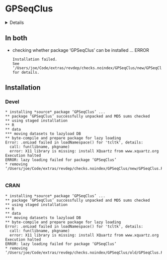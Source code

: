 # GPSeqClus

<details>

* Version: 1.0.0
* GitHub: NA
* Source code: https://github.com/cran/GPSeqClus
* Date/Publication: 2020-06-26 10:00:15 UTC
* Number of recursive dependencies: 113

Run `revdep_details(, "GPSeqClus")` for more info

</details>

## In both

*   checking whether package ‘GPSeqClus’ can be installed ... ERROR
    ```
    Installation failed.
    See ‘/Users/joe/Code/extras/revdep/checks.noindex/GPSeqClus/new/GPSeqClus.Rcheck/00install.out’ for details.
    ```

## Installation

### Devel

```
* installing *source* package ‘GPSeqClus’ ...
** package ‘GPSeqClus’ successfully unpacked and MD5 sums checked
** using staged installation
** R
** data
*** moving datasets to lazyload DB
** byte-compile and prepare package for lazy loading
Error: .onLoad failed in loadNamespace() for 'tcltk', details:
  call: fun(libname, pkgname)
  error: X11 library is missing: install XQuartz from www.xquartz.org
Execution halted
ERROR: lazy loading failed for package ‘GPSeqClus’
* removing ‘/Users/joe/Code/extras/revdep/checks.noindex/GPSeqClus/new/GPSeqClus.Rcheck/GPSeqClus’


```
### CRAN

```
* installing *source* package ‘GPSeqClus’ ...
** package ‘GPSeqClus’ successfully unpacked and MD5 sums checked
** using staged installation
** R
** data
*** moving datasets to lazyload DB
** byte-compile and prepare package for lazy loading
Error: .onLoad failed in loadNamespace() for 'tcltk', details:
  call: fun(libname, pkgname)
  error: X11 library is missing: install XQuartz from www.xquartz.org
Execution halted
ERROR: lazy loading failed for package ‘GPSeqClus’
* removing ‘/Users/joe/Code/extras/revdep/checks.noindex/GPSeqClus/old/GPSeqClus.Rcheck/GPSeqClus’


```
